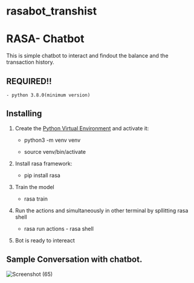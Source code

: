 # rasabot_transhist
# RASA- Chatbot

This is simple chatbot to interact and findout the balance and the transaction history.

## REQUIRED!!
    - python 3.8.0(minimum version)

## Installing

1. Create the [Python Virtual Environment](http://docs.python-guide.org/en/latest/dev/virtualenvs/) and activate it:

    - python3 -m venv venv

    - source venv/bin/activate

2. Install rasa framework:
    - pip install rasa

3. Train the model
    - rasa train
4. Run the actions and simultaneously in other terminal by spllitting rasa shell
    - rasa run actions          - rasa shell

5. Bot is ready to intereact
   
## Sample Conversation with chatbot.
![Screenshot (65)](https://github.com/rambabu44/rasabot_transhist/assets/48267686/40492fb4-42d5-4313-997d-e94daeb0ba07)


